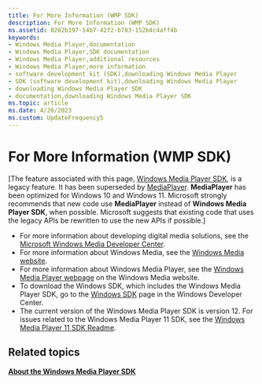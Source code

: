 ```yaml
---
title: For More Information (WMP SDK)
description: For More Information (WMP SDK)
ms.assetid: 0202b197-54b7-42f2-b783-152b4c4aff4b
keywords:
- Windows Media Player,documentation
- Windows Media Player,SDK documentation
- Windows Media Player,additional resources
- Windows Media Player,more information
- software development kit (SDK),downloading Windows Media Player
- SDK (software development kit),downloading Windows Media Player
- downloading Windows Media Player SDK
- documentation,downloading Windows Media Player SDK
ms.topic: article
ms.date: 4/26/2023
ms.custom: UpdateFrequency5
---
```


# For More Information (WMP SDK)

\[The feature associated with this page, [Windows Media Player SDK](/windows/win32/wmp/windows-media-player-sdk), is a legacy feature. It has been superseded by [MediaPlayer](/uwp/api/Windows.Media.Playback.MediaPlayer). **MediaPlayer** has been optimized for Windows 10 and Windows 11. Microsoft strongly recommends that new code use **MediaPlayer** instead of **Windows Media Player SDK**, when possible. Microsoft suggests that existing code that uses the legacy APIs be rewritten to use the new APIs if possible.\]

-   For more information about developing digital media solutions, see the [Microsoft Windows Media Developer Center](https://msdn.microsoft.com/windowsmedia/default.aspx).
-   For more information about Windows Media, see the [Windows Media website](https://support.microsoft.com/help/18612/windows-media-player).
-   For more information about Windows Media Player, see the [Windows Media Player webpage](https://support.microsoft.com/help/18612/windows-media-player) on the Windows Media website.
-   To download the Windows SDK, which includes the Windows Media Player SDK, go to the [Windows SDK](https://msdn.microsoft.com/windows/bb980924.aspx) page in the Windows Developer Center.
-   The current version of the Windows Media Player SDK is version 12. For issues related to the Windows Media Player 11 SDK, see the [Windows Media Player 11 SDK Readme](/previous-versions/aa905044(v=msdn.10)).

## Related topics

<dl> <dt>

[**About the Windows Media Player SDK**](about-the-windows-media-player-sdk.md)
</dt> </dl>

 

 
